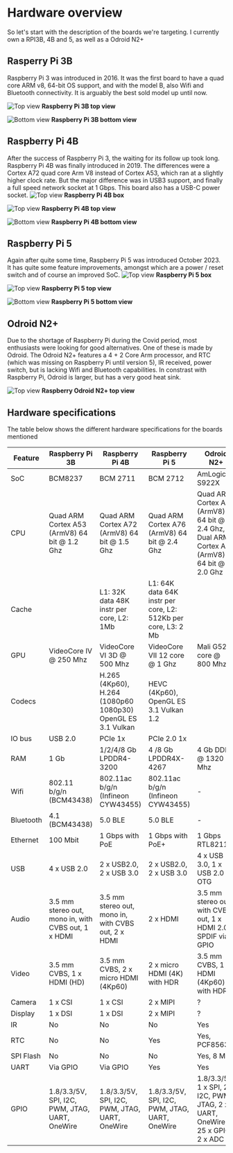 # Hardware overview

So let's start with the description of the boards we're targeting. I currently own a RPI3B, 4B and 5, as well as a Odroid N2+

## Rasperry Pi 3B

Raspberry Pi 3 was introduced in 2016. It was the first board to have a quad core ARM v8, 64-bit OS support, and with the model B, also Wifi and Bluetooth connectivity. It is arguably the best sold model up until now.

![Top view](images/RPI3B-top.jpg)
__Raspberry Pi 3B top view__

![Bottom view](images/RPI3B-bottom.jpg)
__Raspberry Pi 3B bottom view__

## Raspberry Pi 4B

After the success of Raspberry Pi 3, the waiting for its follow up took long.
Raspberry Pi 4B was finally introduced in 2019.
The differences were a Cortex A72 quad core Arm V8 instead of Cortex A53, which ran at a slightly higher clock rate.
But the major difference was in USB3 support, and finally a full speed network socket at 1 Gbps.
This board also has a USB-C power socket.
![Top view](images/RPI4B-box.jpg)
__Raspberry Pi 4B box__

![Top view](images/RPI4B-top.jpg)
__Raspberry Pi 4B top view__

![Bottom view](images/RPI4B-bottom.jpg)
__Raspberry Pi 4B bottom view__

## Raspberry Pi 5

Again after quite some time, Raspberry Pi 5 was introduced October 2023.
It has quite some feature improvements, amongst which are a power / reset switch and of course an improved SoC.
![Top view](images/RPI5-box.jpg)
__Raspberry Pi 5 box__

![Top view](images/RPI5-top.jpg)
__Raspberry Pi 5 top view__

![Bottom view](images/RPI5-bottom.jpg)
__Raspberry Pi 5 bottom view__

## Odroid N2+

Due to the shortage of Raspberry Pi during the Covid period, most enthusiasts were looking for good alternatives.
One of these is made by Odroid. The Odroid N2+ features a 4 + 2 Core Arm processor, and RTC (which was missing on Raspberry Pi until version 5), IR received, power switch, but is lacking Wifi and Bluetooth capabilities.
In constrast with Raspberry Pi, Odroid is larger, but has a very good heat sink.

![Top view](images/Odroid-N2+-top.jpg)
__Raspberry Odroid N2+ top view__

## Hardware specifications

The table below shows the different hardware specifications for the boards mentioned

| Feature   | Raspberry Pi 3B                                            | Raspberry Pi 4B                                             | Raspberry Pi 5                                                | Odroid N2+                                                                                 |
|-----------|------------------------------------------------------------|-------------------------------------------------------------|---------------------------------------------------------------|--------------------------------------------------------------------------------------------|
| SoC       | BCM8237                                                    | BCM 2711                                                    | BCM 2712                                                      | AmLogic S922X                                                                              |
| CPU       | Quad ARM Cortex A53 (ArmV8) 64 bit @ 1.2 Ghz               | Quad ARM Cortex A72 (ArmV8) 64 bit @ 1.5 Ghz                | Quad ARM Cortex A76 (ArmV8) 64 bit @ 2.4 Ghz                  | Quad ARM Cortex A73 (ArmV8) 64 bit @ 2.4 Ghz, Dual ARM Cortex A53 (ArmV8) 64 bit @ 2.0 Ghz |                                                     |
| Cache     |                                                            | L1: 32K data 48K instr per core, L2: 1Mb                    | L1: 64K data 64K instr per core, L2: 512Kb per core, L3: 2 Mb |                                                                                            |
| GPU       | VideoCore IV @ 250 Mhz                                     | VideoCore VI 3D @ 500 Mhz                                   | VideoCore VII 12 core @ 1 Ghz                                 | Mali G52 6 core @ 800 Mhz                                                                  |
| Codecs    |                                                            | H.265 (4Kp60), H.264 (1080p60 1080p30) OpenGL ES 3.1 Vulkan | HEVC (4Kp60), OpenGL ES 3.1 Vulkan 1.2                        |                                                                                            |
| IO bus    | USB 2.0                                                    | PCIe 1x                                                     | PCIe 2.0 1x                                                   |                                                                                            |
| RAM       | 1 Gb                                                       | 1/2/4/8 Gb LPDDR4-3200                                      | 4 /8 Gb LPDDR4X-4267                                          | 4 Gb DDR4 @ 1320 Mhz                                                                       |
| Wifi      | 802.11 b/g/n (BCM43438)                                    | 802.11ac b/g/n (Infineon CYW43455)                          | 802.11ac b/g/n (Infineon CYW43455)                            | -                                                                                          |
| Bluetooth | 4.1 (BCM43438)                                             | 5.0 BLE                                                     | 5.0 BLE                                                       | -                                                                                          |
| Ethernet  | 100 Mbit                                                   | 1 Gbps with PoE                                             | 1 Gbps with PoE+                                              | 1 Gbps RTL8211F                                                                            |
| USB       | 4 x USB 2.0                                                | 2 x USB2.0, 2 x USB 3.0                                     | 2 x USB2.0, 2 x USB 3.0                                       | 4 x USB 3.0, 1 x USB 2.0 OTG                                                               |
| Audio     | 3.5 mm stereo out, mono in, with CVBS out, 1 x HDMI        | 3.5 mm stereo out, mono in, with CVBS out, 2 x HDMI         | 2 x HDMI                                                      | 3.5 mm stereo out, with CVBS out, 1 x HDMI 2.0, SPDIF via GPIO                             |
| Video     | 3.5 mm CVBS, 1 x HDMI (HD)                                 | 3.5 mm CVBS, 2 x micro HDMI (4Kp60)                         | 2 x micro HDMI (4K) with HDR                                  | 3.5 mm CVBS, 1 x HDMI (4Kp60) with HDR                                                     |
| Camera    | 1 x CSI                                                    | 1 x CSI                                                     | 2 x MIPI                                                      | ?                                                                                          |
| Display   | 1 x DSI                                                    | 1 x DSI                                                     | 2 x MIPI                                                      | ?                                                                                          |
| IR        | No                                                         | No                                                          | No                                                            | Yes                                                                                        |
| RTC       | No                                                         | No                                                          | Yes                                                           | Yes, PCF8563                                                                               |
| SPI Flash | No                                                         | No                                                          | No                                                            | Yes, 8 Mb                                                                                  |
| UART      | Via GPIO                                                   | Via GPIO                                                    | Yes                                                           | Yes                                                                                        |
| GPIO      | 1.8/3.3/5V, SPI, I2C, PWM, JTAG, UART, OneWire             | 1.8/3.3/5V, SPI, I2C, PWM, JTAG, UART, OneWire              | 1.8/3.3/5V, SPI, I2C, PWM, JTAG, UART, OneWire                | 1.8/3.3/5V, 1 x SPI, 2 x I2C, PWM, JTAG, 2 x UART, OneWire, 25 x GPIO, 2 x ADC             |
